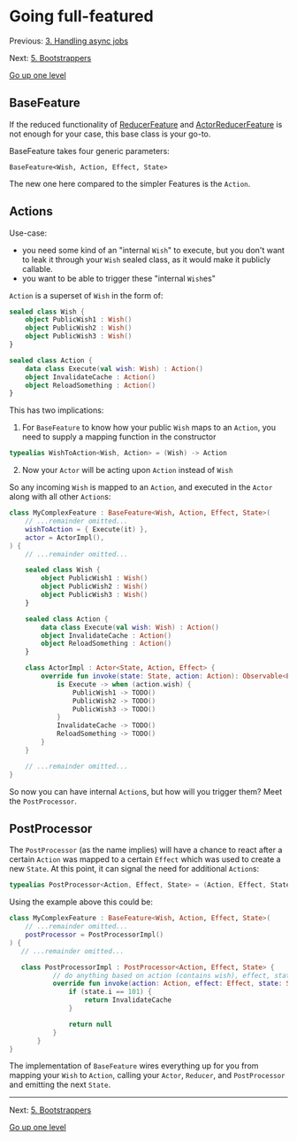 # Going full-featured

Previous: [3. Handling async jobs](actorreducerfeature.md)

Next: [5. Bootstrappers](bootstrappers.md)

[Go up one level](README.md)

## BaseFeature

If the reduced functionality of [ReducerFeature](reducerfeature.md) and [ActorReducerFeature](actorreducerfeature.md) is not enough for your case, this base class is your go-to.

BaseFeature takes four generic parameters:

```BaseFeature<Wish, Action, Effect, State>```

The new one here compared to the simpler Features is the `Action`.

## Actions

Use-case:
- you need some kind of an "internal `Wish`" to execute, but you don't want to leak it through your `Wish` sealed class, as it would make it publicly callable.
- you want to be able to trigger these "internal `Wish`es"

`Action` is a superset of `Wish` in the form of:

```kotlin
sealed class Wish {
    object PublicWish1 : Wish()
    object PublicWish2 : Wish()
    object PublicWish3 : Wish()
}

sealed class Action {
    data class Execute(val wish: Wish) : Action()
    object InvalidateCache : Action()
    object ReloadSomething : Action()
}
```

This has two implications:
1. For `BaseFeature` to know how your public `Wish` maps to an `Action`, you need to supply a mapping function in the constructor
```kotlin
typealias WishToAction<Wish, Action> = (Wish) -> Action
```

2. Now your `Actor` will be acting upon `Action` instead of `Wish`

So any incoming `Wish` is mapped to an `Action`, and executed in the `Actor` along with all other `Action`s:

```kotlin
class MyComplexFeature : BaseFeature<Wish, Action, Effect, State>(
    // ...remainder omitted...
    wishToAction = { Execute(it) },
    actor = ActorImpl(),
) {
    // ...remainder omitted...

    sealed class Wish {
        object PublicWish1 : Wish()
        object PublicWish2 : Wish()
        object PublicWish3 : Wish()
    }

    sealed class Action {
        data class Execute(val wish: Wish) : Action()
        object InvalidateCache : Action()
        object ReloadSomething : Action()
    }

    class ActorImpl : Actor<State, Action, Effect> {
        override fun invoke(state: State, action: Action): Observable<Effect> = when (action) {
            is Execute -> when (action.wish) {
                PublicWish1 -> TODO()
                PublicWish2 -> TODO()
                PublicWish3 -> TODO()
            }
            InvalidateCache -> TODO()
            ReloadSomething -> TODO()
        }
    }

    // ...remainder omitted...
}
```

So now you can have internal `Action`s, but how will you trigger them? Meet the `PostProcessor`.


## PostProcessor

The `PostProcessor` (as the name implies) will have a chance to react after a certain `Action` was mapped to a certain `Effect` which was used to create a new `State`. At this point, it can signal the need for additional `Action`s:

```kotlin
typealias PostProcessor<Action, Effect, State> = (Action, Effect, State) -> Action?
```

Using the example above this could be:

```kotlin
class MyComplexFeature : BaseFeature<Wish, Action, Effect, State>(
    // ...remainder omitted...
    postProcessor = PostProcessorImpl()
) {
   // ...remainder omitted...

   class PostProcessorImpl : PostProcessor<Action, Effect, State> {
           // do anything based on action (contains wish), effect, state
           override fun invoke(action: Action, effect: Effect, state: State): Action? {
               if (state.i == 101) {
                   return InvalidateCache
               }

               return null
           }
       }
}
```

The implementation of `BaseFeature` wires everything up for you from mapping your `Wish` to `Action`, calling your `Actor`, `Reducer`, and `PostProcessor` and emitting the next `State`.

---

Next: [5. Bootstrappers](bootstrappers.md)

[Go up one level](README.md)
